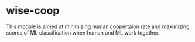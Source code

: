# wise-coop

This module is aimed at minimizing human coopertaion rate and maximizing scores of ML classification when human and ML work together.
